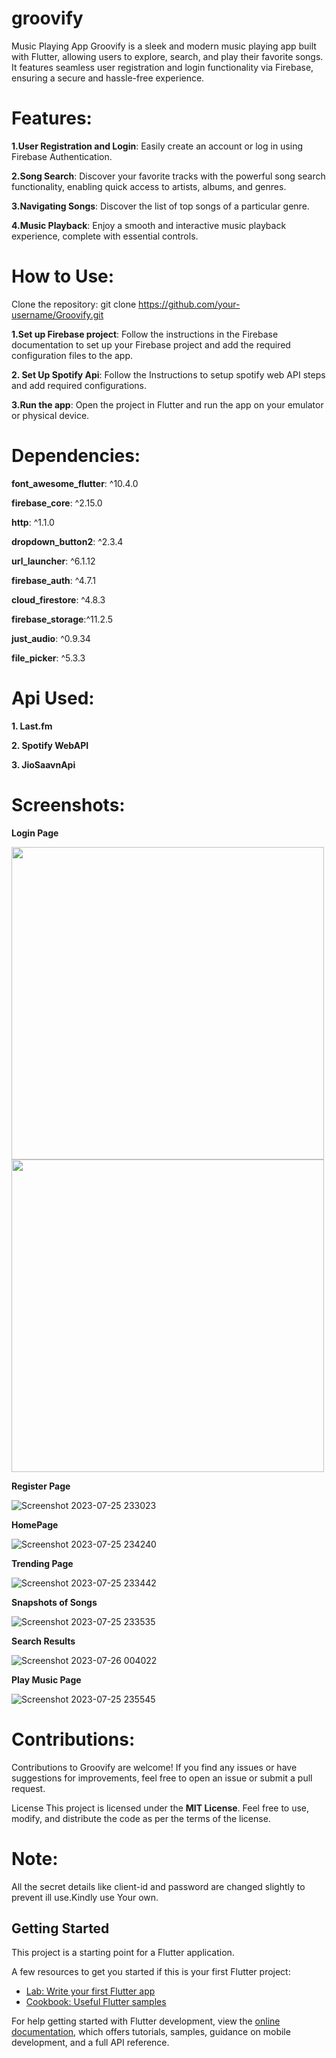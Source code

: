 # groovify

Music Playing App Groovify is a sleek and modern music playing app built
with Flutter, allowing users to explore, search, and play their favorite
songs. It features seamless user registration and login functionality
via Firebase, ensuring a secure and hassle-free experience.

# Features:
<b>1.User Registration and Login</b>: Easily create an account or log in
using Firebase Authentication.

<b>2.Song Search</b>: Discover your favorite tracks with the powerful song search
functionality, enabling quick access to artists, albums, and genres.

<b>3.Navigating Songs</b>: Discover the list of top songs of a particular genre.

<b>4.Music Playback</b>: Enjoy a smooth and interactive music playback
experience, complete with essential controls.

# How to Use:
Clone the repository: git clone https://github.com/your-username/Groovify.git


<b>1.Set up Firebase project</b>: Follow the instructions in the Firebase documentation to set up
your Firebase project and add the required configuration files to the
app.


<b>2. Set Up Spotify Api</b>: Follow the Instructions to setup spotify web API steps and add required configurations.


<b>3.Run the app</b>: Open the project in Flutter and run the app on your
emulator or physical device.<br>

# Dependencies:

<b>font_awesome_flutter</b>: \^10.4.0

<b>firebase_core</b>: \^2.15.0

<b>http</b>: \^1.1.0 

<b>dropdown_button2</b>: \^2.3.4 

<b>url_launcher</b>: \^6.1.12


<b>firebase_auth</b>: \^4.7.1 

<b>cloud_firestore</b>: \^4.8.3 

<b>firebase_storage</b>:\^11.2.5 

<b>just_audio</b>: \^0.9.34 

<b>file_picker</b>: \^5.3.3

# Api Used:

<b>1. Last.fm</b>


<b>2. Spotify WebAPI</b>


<b>3. JioSaavnApi</b>

# Screenshots:

<b> Login Page</b>



<p>
  <img src="https://github.com/akshat231/Groovify/assets/56781907/b0ebba2d-c726-475b-bd44-6b81df88c087" width=500>
  <img src="https://github.com/akshat231/Groovify/assets/56781907/7ccb04f6-8bfb-4fbf-8bf4-548413740cab" width=500>
</p>





<b> Register Page</b>



![Screenshot 2023-07-25 233023](https://github.com/akshat231/Groovify/assets/56781907/82f8ded0-2fd4-4376-80e8-277ee0ece7c0)



<b> HomePage</b>


![Screenshot 2023-07-25 234240](https://github.com/akshat231/Groovify/assets/56781907/e1d5e131-ff9e-4a08-9302-68d970e5bd2e)


<b>Trending Page</b>



![Screenshot 2023-07-25 233442](https://github.com/akshat231/Groovify/assets/56781907/1889ffdc-d032-4ffd-9d83-acc59d23c75b)



<b>Snapshots of Songs</b>


![Screenshot 2023-07-25 233535](https://github.com/akshat231/Groovify/assets/56781907/22500852-4de0-4f52-a623-dc254a6bbb9c)



<b>Search Results </b>


![Screenshot 2023-07-26 004022](https://github.com/akshat231/Groovify/assets/56781907/45b8108a-604a-4d82-bc29-16fd78b3b2ab)




<b>Play Music Page</b>


![Screenshot 2023-07-25 235545](https://github.com/akshat231/Groovify/assets/56781907/568a76b1-09c2-4d51-8f08-b0d98743200e)






 # Contributions:
 Contributions to Groovify are welcome! If you find any
issues or have suggestions for improvements, feel free to open an issue
or submit a pull request.

License This project is licensed under the <b>MIT License</b>. Feel free to
use, modify, and distribute the code as per the terms of the license.

# Note:

All the secret details like client-id and password are changed slightly to prevent ill use.Kindly use Your own.

## Getting Started

This project is a starting point for a Flutter application.

A few resources to get you started if this is your first Flutter project:

- [Lab: Write your first Flutter app](https://docs.flutter.dev/get-started/codelab)
- [Cookbook: Useful Flutter samples](https://docs.flutter.dev/cookbook)

For help getting started with Flutter development, view the
[online documentation](https://docs.flutter.dev/), which offers tutorials,
samples, guidance on mobile development, and a full API reference.
